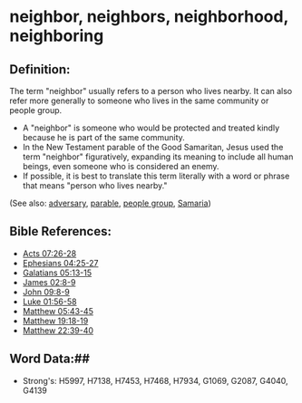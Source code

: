 # neighbor, neighbors, neighborhood, neighboring #

## Definition: ##

The term "neighbor" usually refers to a person who lives nearby. It can also refer more generally to someone who lives in the same community or people group.

* A "neighbor" is someone who would be protected and treated kindly because he is part of the same community.
* In the New Testament parable of the Good Samaritan, Jesus used the term "neighbor" figuratively, expanding its meaning to include all human beings, even someone who is considered an enemy.
* If possible, it is best to translate this term literally with a word or phrase that means "person who lives nearby."

(See also: [adversary](adversary.md), [parable](../kt/parable.md), [people group](peoplegroup.md), [Samaria](../names/samaria.md))

## Bible References: ##

* [Acts 07:26-28](rc://en/tn/help/act/07/26)
* [Ephesians 04:25-27](rc://en/tn/help/eph/04/25)
* [Galatians 05:13-15](rc://en/tn/help/gal/05/13)
* [James 02:8-9](rc://en/tn/help/jas/02/08)
* [John 09:8-9](rc://en/tn/help/jhn/09/08)
* [Luke 01:56-58](rc://en/tn/help/luk/01/56)
* [Matthew 05:43-45](rc://en/tn/help/mat/05/43)
* [Matthew 19:18-19](rc://en/tn/help/mat/19/18)
* [Matthew 22:39-40](rc://en/tn/help/mat/22/39)

## Word Data:##

* Strong's: H5997, H7138, H7453, H7468, H7934, G1069, G2087, G4040, G4139
